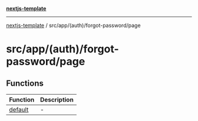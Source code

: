 [**nextjs-template**](README.md)

---

[nextjs-template](README.md) / src/app/(auth)/forgot-password/page

# src/app/(auth)/forgot-password/page

## Functions

| Function                                                             | Description |
| -------------------------------------------------------------------- | ----------- |
| [default](<src.app.(auth).forgot-password.page.Function.default.md>) | -           |
